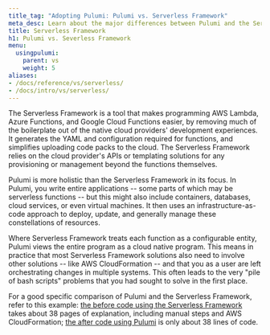 ```yaml
---
title_tag: "Adopting Pulumi: Pulumi vs. Serverless Framework"
meta_desc: Learn about the major differences between Pulumi and the Serverless Framework, and how Pulumi offers a more holistic approach to writing applications.
title: Serverless Framework
h1: Pulumi vs. Severless Framework
menu:
  usingpulumi:
    parent: vs
    weight: 5
aliases:
- /docs/reference/vs/serverless/
- /docs/intro/vs/serverless/
---
```


The Serverless Framework is a tool that makes programming AWS Lambda, Azure Functions, and Google Cloud Functions
easier, by removing much of the boilerplate out of the native cloud providers' development experiences. It generates
the YAML and configuration required for functions, and simplifies uploading code packs to the cloud. The Serverless Framework relies on
the cloud provider's APIs or templating solutions for any provisioning or management beyond the functions themselves.

Pulumi is more holistic than the Serverless Framework in its focus. In Pulumi, you write entire applications -- some parts of which may be serverless
functions -- but this might also include containers, databases, cloud services, or even virtual machines. It then uses
an infrastructure-as-code approach to deploy, update, and generally manage these constellations of resources.

Where Serverless Framework treats each function as a configurable entity, Pulumi views the entire program as a cloud native
program. This means in practice that most Serverless Framework solutions also need to involve other solutions -- like
AWS CloudFormation -- and that you as a user are left orchestrating changes in multiple systems.
This often leads to the very "pile of bash scripts" problems that you had sought to solve in the first place.

For a good specific comparison of Pulumi and the Serverless Framework, refer to this example: [the before code using the Serverless Framework](https://serverless.com/blog/serverless-application-for-long-running-process-fargate-lambda/) takes about 38 pages
of explanation, including manual steps and AWS CloudFormation; [the after code using Pulumi](https://github.com/pulumi/examples/tree/master/cloud-js-thumbnailer) is only about 38 lines of code.
